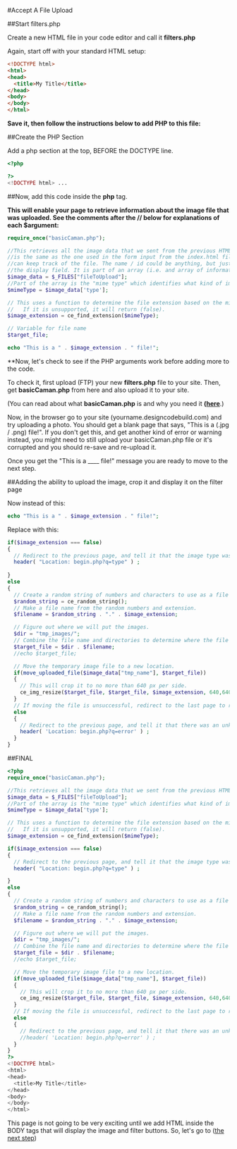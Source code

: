 #Accept A File Upload

##Start filters.php

Create a new HTML file in your code editor and call it **filters.php**

Again, start off with your standard HTML setup:

```html
<!DOCTYPE html>
<html>
<head>
  <title>My Title</title>
</head>
<body>
</body>
</html>
```
**Save it, then follow the instructions below to add PHP to this file:**

##Create the PHP Section

Add a php section at the top, BEFORE the DOCTYPE line.

```php
<?php

?>
<!DOCTYPE html> ...
```
##Now, add this code inside the **php** tag.

**This will enable your page to retrieve information about the image file that was uploaded. See the comments after the // below for explanations of each $argument:**

```php
require_once("basicCaman.php");

//This retrieves all the image data that we sent from the previous HTML file. Note the "fileToUpload" name 
//is the same as the one used in the form input from the index.html file. This is important, so the two pages 
//can keep track of the file. The name / id could be anything, but just needs to match between the form and 
//the display field. It is part of an array (i.e. and array of information about the uploaded file):
$image_data = $_FILES["fileToUpload"];
//Part of the array is the "mime type" which identifies what kind of image it is that we're using.
$mimeType = $image_data['type'];

// This uses a function to determine the file extension based on the mime type.
//   If it is unsupported, it will return (false).
$image_extension = ce_find_extension($mimeType);

// Variable for file name
$target_file;

echo "This is a " . $image_extension . " file!";

```
**Now, let's check to see if the PHP arguments work before adding more to the code.

To check it, first upload (FTP) your new **filters.php** file to your site. Then, get **basicCaman.php** from here and also upload it to your site. 

(You can read about what **basicCaman.php** is and why you need it **([here](/basiccamanjs/blob/master/docs/AboutBasicCamanPHP.md)**.)

Now, in the browser go to your site (yourname.designcodebuild.com) and try uploading a photo. You should get a blank page that says, "This is a (.jpg / .png) file!". If you don't get this, and get another kind of error or warning instead, you might need to still upload your basicCaman.php file or it's corrupted and you should re-save and re-upload it. 

Once you get the "This is a ____ file!" message you are ready to move to the next step. 

##Adding the ability to upload the image, crop it and display it on the filter page

Now instead of this:

```php
echo "This is a " . $image_extension . " file!";
```

Replace with this:

```php
if($image_extension === false)
{
  // Redirect to the previous page, and tell it that the image type was incorrect.
  header( "Location: begin.php?q=type" ) ;
  
}
else
{
  // Create a random string of numbers and characters to use as a file name.
  $random_string = ce_random_string();
  // Make a file name from the random numbers and extension.
  $filename = $random_string . "." . $image_extension;

  // Figure out where we will put the images.
  $dir = "tmp_images/";
  // Combine the file name and directories to determine where the file will go
  $target_file = $dir . $filename;
  //echo $target_file;

  // Move the temporary image file to a new location.
  if(move_uploaded_file($image_data["tmp_name"], $target_file))
  {
    // This will crop it to no more than 640 px per side.
    ce_img_resize($target_file, $target_file, $image_extension, 640,640,true);
  }
  // If moving the file is unsuccessful, redirect to the last page to report that it didn't work.
  else
  {
    // Redirect to the previous page, and tell it that there was an unknown error
    header( 'Location: begin.php?q=error' ) ;
  }
}
```

##FINAL

```php
<?php
require_once("basicCaman.php");

//This retrieves all the image data that we sent from the previous HTML file.  It is an array.
$image_data = $_FILES["fileToUpload"];
//Part of the array is the "mime type" which identifies what kind of image it is that we're using.
$mimeType = $image_data['type'];

// This uses a function to determine the file extension based on the mime type.
//   If it is unsupported, it will return (false).
$image_extension = ce_find_extension($mimeType);

if($image_extension === false)
{
  // Redirect to the previous page, and tell it that the image type was incorrect.
  header( "Location: begin.php?q=type" ) ;

}
else
{
  // Create a random string of numbers and characters to use as a file name.
  $random_string = ce_random_string();
  // Make a file name from the random numbers and extension.
  $filename = $random_string . "." . $image_extension;

  // Figure out where we will put the images.
  $dir = "tmp_images/";
  // Combine the file name and directories to determine where the file will go
  $target_file = $dir . $filename;
  //echo $target_file;

  // Move the temporary image file to a new location.
  if(move_uploaded_file($image_data["tmp_name"], $target_file))
  {
    // This will crop it to no more than 640 px per side.
    ce_img_resize($target_file, $target_file, $image_extension, 640,640,true);
  }
  // If moving the file is unsuccessful, redirect to the last page to report that it didn't work.
  else
  {
    // Redirect to the previous page, and tell it that there was an unknown error
    //header( 'Location: begin.php?q=error' ) ;
  }
}
?>
<!DOCTYPE html>
<html>
<head>
  <title>My Title</title>
</head>
<body>
</body>
</html>

```
This page is not going to be very exciting until we add HTML inside the BODY tags that will display the image and filter buttons. So, let's go to ([the next step](2-ConnectToFilters.md))
